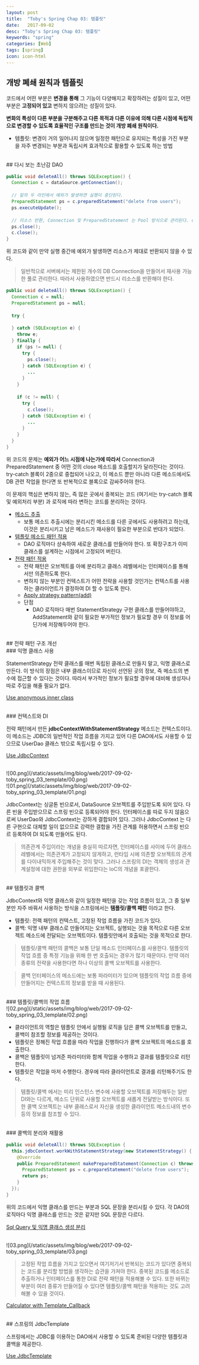 ```yaml
---
layout: post
title:  "Toby's Spring Chap 03: 템플릿"
date:   2017-09-02
desc: "Toby's Spring Chap 03: 템플릿"
keywords: "spring"
categories: [Web]
tags: [spring]
icon: icon-html
---
```


## 개방 폐쇄 원칙과 템플릿

코드에서 어떤 부분은 **변경을 통해** 그 기능이 다양해지고 확장하려는 성질이 있고, 어떤 부분은 **고정되어 있고** 변하지 않으려는 성질이 있다.

**변화의 특성이 다른 부분을 구분해주고 다른 목적과 다른 이유에 의해 다른 시점에 독립적으로 변경할 수 있도록 효율적인 구조를 만드는 것이 개방 폐쇄 원칙이다.**

* 템플릿: 변경이 거의 일어나지 않으며 일정한 패턴으로 유지되는 특성을 가진 부분을 자주 변경되는 부분과 독립시켜 효과적으로 활용할 수 있도록 하는 방법

<br>
## 다시 보는 초난감 DAO

~~~java
public void deleteAll() throws SQLException() {
  Connection c = dataSource.getConnection();

  // 밑의 두 라인에서 예외가 발생하면 실행이 중단된다.
  PreparedStatement ps = c.preparedStatement("delete from users");
  ps.executeUpdate();

  // 리소스 반환, Connection 및 PreparedStatement 는 Pool 방식으로 관리된다. close 메소드는 사용한 리소스를 다시 Pool로 돌려주는 역할을 한다.
  ps.close();
  c.close();
}
~~~

위 코드와 같이 만약 실행 중간에 예외가 발생하면 리소스가 제대로 반환되지 않을 수 있다.

> 일반적으로 서버에서는 제한된 개수의 DB Connection을 만들어서 재사용 가능한 풀로 관리한다. 따라서 사용하였으면 반드시 리소스를 반환해야 한다.

~~~java
public void deleteAll() throws SQLException() {
  Connection c = null;
  PreparedStatement ps = null;

  try {

  } catch (SQLException e) {
    throw e;
  } finally {
    if (ps != null) {
      try {
        ps.close();
      } catch (SQLException e) {
        ...
      }
    }

    if (c != null) {
      try {
        c.close();
      } catch (SQLException e) {
        ...
      }
    }
  }
}
~~~

위 코드의 문제는 **예외가 어느 시점에 나는가에 따라서** Connection과 PreparedStatement 중 어떤 것의 close 메소드를 호출할지가 달라진다는 것이다. try-catch 블록이 2중으로 중첩되어 나오고, 이 메소드 뿐만 아니라 다른 메소드에서도 DB 관련 작업을 한다면 또 반복적으로 블록으로 감싸주어야 한다.

이 문제의 핵심은 변하지 않는, 즉 많은 곳에서 중복되는 코드 (여기서는 try-catch 블록 및 예외처리 부분) 과 로직에 따라 변하는 코드를 분리하는 것이다.

* [메소드 추출](https://github.com/dhsim86/tobys_spring_study/commit/22c3f9b49041259e8058957802027ce6db09677b)
  * 보통 메소드 추출시에는 분리시킨 메소드를 다른 곳에서도 사용하려고 하는데, 이것은 분리시키고 남은 메소드가 재사용이 필요한 부분으로 반대가 되었다.
* [템플릿 메소드 패턴 적용](https://github.com/dhsim86/tobys_spring_study/commit/fc36e6fbd73c9f3ff7a0090018ebe7004c5ccf4a)
  * DAO 로직마다 상속하여 새로운 클래스를 만들어야 한다. 또 확장구조가 이미 클래스를 설계하는 시점에서 고정되어 버린다.
* [전략 패턴 적용](https://github.com/dhsim86/tobys_spring_study/commit/1eb246c2597333eed0ad08e6c08ad2d3877dc2b6)
  * 전략 패턴은 오브젝트를 아예 분리하고 클래스 레벨에서는 인터페이스를 통해서만 의존하도록 한다.
  * 변하지 않는 부분인 컨텍스트가 어떤 전략을 사용할 것인가는 컨텍스트를 사용하는 클라이언트가 결정하여 DI 할 수 있도록 한다.
  * [Apply strategy pattern(add)](https://github.com/dhsim86/tobys_spring_study/commit/67b27105cdf9aea2b93ba91ec7643d0621763cf5)
  * 단점
    * DAO 로직마다 매번 StatementStrategy 구현 클래스를 만들어야하고, AddStatement와 같이 필요한 부가적인 정보가 필요할 경우 이 정보를 어딘가에 저장해두어야 한다.

<br>
## 전략 패턴 구조 개선

<br>
### 익명 클래스 사용

StatementStrategy 전략 클래스를 매번 독립된 클래스로 만들지 말고, 익명 클래스로 만든다.
이 방식의 장점은 내부 클래스이므로 자신이 선언된 곳의 정보, 즉 메소드의 변수에 접근할 수 있다는 것이다. 따라서 부가적인 정보가 필요할 경우에 대비해 생성자나 따로 주입을 해줄 필요가 없다.

[Use anonymous inner class](https://github.com/dhsim86/tobys_spring_study/commit/ae4f7bf38da1fa17d59ba7cb5ddbd0eae4625ca7)

<br>
### 컨텍스트와 DI

전략 패턴에서 만든 **jdbcContextWithStatementStrategy** 메소드는 컨텍스트이다. 이 메소드는 JDBC의 일반적인 작업 흐름을 가지고 있어 다른 DAO에서도 사용할 수 있으므로 UserDao 클래스 밖으로 독립시킬 수 있다.

[Use JdbcContext](https://github.com/dhsim86/tobys_spring_study/commit/370420ce238fb7a48e4dbcda7a8ee433c364342e)

<br>
![00.png](/static/assets/img/blog/web/2017-09-02-toby_spring_03_template/00.png)
<br>
![01.png](/static/assets/img/blog/web/2017-09-02-toby_spring_03_template/01.png)

JdbcContext는 싱글톤 빈으로서, DataSource 오브젝트를 주입받도록 되어 있다. 다른 빈을 주입받으므로 스프링 빈으로 등록되어야 한다. 인터페이스를 따로 두지 않음으로써 UserDao와 JdbcContext는 강하게 결합되어 있다. 그러나 JdbcContext 는 다른 구현으로 대체할 일이 없으므로 강력한 결합을 가진 관계를 허용하면서 스프링 빈으르 등록하여 DI 되도록 만들어도 된다.

> 의존관계 주입이라는 개념을 충실히 따르자면, 인터페이스를 사이에 두어 클래스 레벨에서는 의존관계가 고정되지 않게하고, 런타임 시에 의존할 오브젝트의 관계를 다이내믹하게 주입해주는 것이 맞다. 그러나 스프링의 DI는 객체의 생성과 관계설정에 대한 권한을 외부로 위임한다는 IoC의 개념을 포괄한다.

<br>
## 템플릿과 콜백

JdbcContext와 익명 클래스와 같이 일정한 패턴을 갖는 작업 흐름이 있고, 그 중 일부분만 자주 바꿔서 사용하는 방식을 스프링에서는 **템플릿/콜백 패턴** 이라고 한다.

* 템플릿: 전랙 패턴의 컨텍스트, 고정된 작업 흐름을 가진 코드가 있다.
* 콜백: 익명 내부 클래스로 만들어지는 오브젝트, 실행되는 것을 목적으로 다른 오브젝트 메소드에 전달되는 오브젝트이다. 템플릿안에서 호출되는 것을 목적으로 한다.

> 템플릿/콜백 패턴의 콜백은 보통 단일 메소드 인터페이스를 사용한다. 템플릿의 작업 흐름 중 특정 기능을 위해 한 번 호출되는 경우가 많기 때문이다. 만약 여러 종류의 전략을 사용한다면 하나 이상의 콜백 오브젝트를 사용한다.

> 콜백 인터페이스의 메소드에는 보통 파라미터가 있으며 템플릿의 작업 흐름 중에 만들어지는 컨텍스트의 정보를 받을 때 사용된다.

<br>
### 템플릿/콜백의 작업 흐름

<br>
![02.png](/static/assets/img/blog/web/2017-09-02-toby_spring_03_template/02.png)

* 클라이언트의 역할은 템플릿 안에서 실행될 로직을 담은 콜백 오브젝트를 만들고, 콜백이 참조할 정보를 제공하는 것이다.
* 템플릿은 정해진 작업 흐름을 따라 작업을 진행하다가 콜백 오브젝트의 메소드를 호출한다.
* 콜백은 템플릿이 넘겨준 파라미터와 함께 작업을 수행하고 결과를 템플릿으로 리턴한다.
* 템플릿은 작업을 마저 수행한다. 경우에 따라 클라이언트로 결과를 리턴해주기도 한다.

> 템플릿/콜백 에서는 미리 인스턴스 변수에 사용할 오브젝트를 저장해두는 일반 DI와는 다르게, 메소드 단위로 사용할 오브젝트를 새롭게 전달받는 방식이다. 또한 콜백 오브젝트는 내부 클래스로서 자신을 생성한 클라이언트 메소드내의 변수 등의 정보를 참조할 수 있다.

<br>
### 콜백의 분리와 재활용

~~~java
public void deleteAll() throws SQLException {
  this.jdbcContext.workWithStatementStrategy(new StatementStrategy() {
    @Override
    public PreparedStatement makePreparedStatement(Connection c) throws SQLException {
      PreparedStatement ps = c.prepareStatement("delete from users");
      return ps;
    }
  });
}
~~~

위의 코드에서 익명 클래스를 만드는 부분과 SQL 문장을 분리시킬 수 있다. 각 DAO의 로직마다 익명 클래스를 만드는 것은 같지만 SQL 문장은 다르다.

[Sql Query 및 익명 클래스 생성 분리](https://github.com/dhsim86/tobys_spring_study/commit/670cc5dfb2ccc7fee1b784e0c1b841c9481b674c)

<br>
![03.png](/static/assets/img/blog/web/2017-09-02-toby_spring_03_template/03.png)

> 고정된 작업 흐름을 가지고 있으면서 여기저기서 반복되는 코드가 있다면 중복되는 코드를 분리할 방법을 생각하는 습관을 가져야 한다. 중복된 코드를 메소드로 추출하거나 인터페이스를 통한 DI로 전략 패턴을 적용해볼 수 있다. 또한 바뀌는 부분이 여러 종류가 만들어질 수 있다면 템플릿/콜백 패턴을 적용하는 것도 고려해볼 수 있을 것이다.

[Calculator with Template_Callback](https://github.com/dhsim86/tobys_spring_study/commit/2e6c24bdb573f86592348516e9fe9b3d546b5cde)

<br>
## 스프링의 JdbcTemplate

스프링에서는 JDBC를 이용하는 DAO에서 사용할 수 있도록 준비된 다양한 템플릿과 콜백을 제공한다.

[Use JdbcTemplate](https://github.com/dhsim86/tobys_spring_study/commit/ab1e0ff81b49b56effe4ed368f1050b961648e2d)
